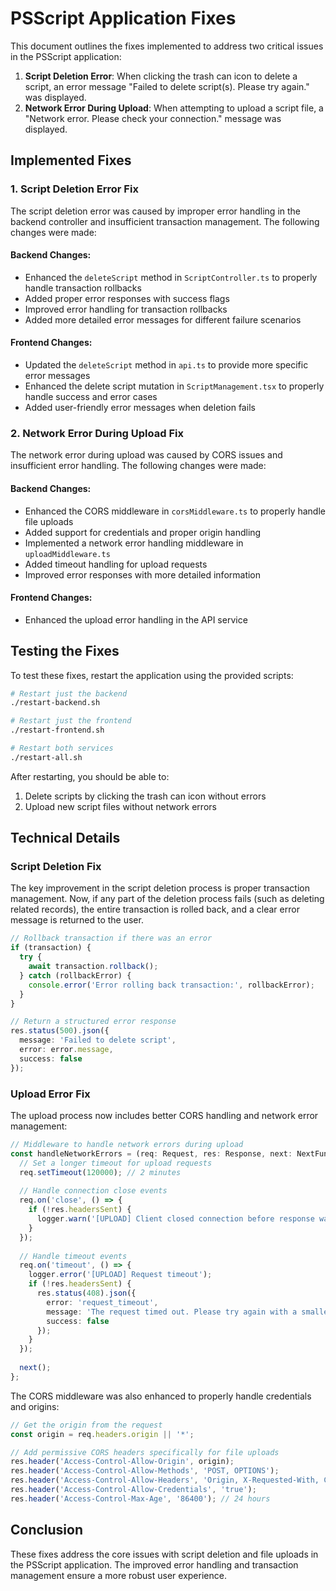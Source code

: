 # PSScript Application Fixes

This document outlines the fixes implemented to address two critical issues in the PSScript application:

1. **Script Deletion Error**: When clicking the trash can icon to delete a script, an error message "Failed to delete script(s). Please try again." was displayed.
2. **Network Error During Upload**: When attempting to upload a script file, a "Network error. Please check your connection." message was displayed.

## Implemented Fixes

### 1. Script Deletion Error Fix

The script deletion error was caused by improper error handling in the backend controller and insufficient transaction management. The following changes were made:

#### Backend Changes:
- Enhanced the `deleteScript` method in `ScriptController.ts` to properly handle transaction rollbacks
- Added proper error responses with success flags
- Improved error handling for transaction rollbacks
- Added more detailed error messages for different failure scenarios

#### Frontend Changes:
- Updated the `deleteScript` method in `api.ts` to provide more specific error messages
- Enhanced the delete script mutation in `ScriptManagement.tsx` to properly handle success and error cases
- Added user-friendly error messages when deletion fails

### 2. Network Error During Upload Fix

The network error during upload was caused by CORS issues and insufficient error handling. The following changes were made:

#### Backend Changes:
- Enhanced the CORS middleware in `corsMiddleware.ts` to properly handle file uploads
- Added support for credentials and proper origin handling
- Implemented a network error handling middleware in `uploadMiddleware.ts`
- Added timeout handling for upload requests
- Improved error responses with more detailed information

#### Frontend Changes:
- Enhanced the upload error handling in the API service

## Testing the Fixes

To test these fixes, restart the application using the provided scripts:

```bash
# Restart just the backend
./restart-backend.sh

# Restart just the frontend
./restart-frontend.sh

# Restart both services
./restart-all.sh
```

After restarting, you should be able to:
1. Delete scripts by clicking the trash can icon without errors
2. Upload new script files without network errors

## Technical Details

### Script Deletion Fix

The key improvement in the script deletion process is proper transaction management. Now, if any part of the deletion process fails (such as deleting related records), the entire transaction is rolled back, and a clear error message is returned to the user.

```typescript
// Rollback transaction if there was an error
if (transaction) {
  try {
    await transaction.rollback();
  } catch (rollbackError) {
    console.error('Error rolling back transaction:', rollbackError);
  }
}

// Return a structured error response
res.status(500).json({
  message: 'Failed to delete script',
  error: error.message,
  success: false
});
```

### Upload Error Fix

The upload process now includes better CORS handling and network error management:

```typescript
// Middleware to handle network errors during upload
const handleNetworkErrors = (req: Request, res: Response, next: NextFunction) => {
  // Set a longer timeout for upload requests
  req.setTimeout(120000); // 2 minutes
  
  // Handle connection close events
  req.on('close', () => {
    if (!res.headersSent) {
      logger.warn('[UPLOAD] Client closed connection before response was sent');
    }
  });
  
  // Handle timeout events
  req.on('timeout', () => {
    logger.error('[UPLOAD] Request timeout');
    if (!res.headersSent) {
      res.status(408).json({
        error: 'request_timeout',
        message: 'The request timed out. Please try again with a smaller file or better connection.',
        success: false
      });
    }
  });
  
  next();
};
```

The CORS middleware was also enhanced to properly handle credentials and origins:

```typescript
// Get the origin from the request
const origin = req.headers.origin || '*';

// Add permissive CORS headers specifically for file uploads
res.header('Access-Control-Allow-Origin', origin);
res.header('Access-Control-Allow-Methods', 'POST, OPTIONS');
res.header('Access-Control-Allow-Headers', 'Origin, X-Requested-With, Content-Type, Accept, Authorization, x-openai-api-key, x-api-key');
res.header('Access-Control-Allow-Credentials', 'true');
res.header('Access-Control-Max-Age', '86400'); // 24 hours
```

## Conclusion

These fixes address the core issues with script deletion and file uploads in the PSScript application. The improved error handling and transaction management ensure a more robust user experience.
